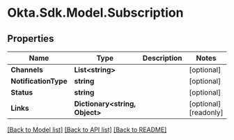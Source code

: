 # Okta.Sdk.Model.Subscription

## Properties

Name | Type | Description | Notes
------------ | ------------- | ------------- | -------------
**Channels** | **List&lt;string&gt;** |  | [optional] 
**NotificationType** | **string** |  | [optional] 
**Status** | **string** |  | [optional] 
**Links** | **Dictionary&lt;string, Object&gt;** |  | [optional] [readonly] 

[[Back to Model list]](../README.md#documentation-for-models) [[Back to API list]](../README.md#documentation-for-api-endpoints) [[Back to README]](../README.md)

